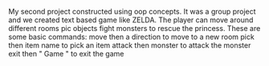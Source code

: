My second project constructed using oop concepts. It was a group project and we created text based game like ZELDA. The player can move around different rooms pic objects 
fight monsters to rescue the princess. 
These are some basic commands: 
move then a direction to move to a new room
pick then item name to pick an item
attack then monster to attack the monster
exit then " Game " to exit the game
